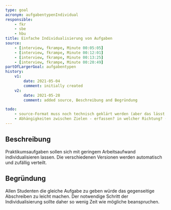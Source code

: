 ```yaml
---
type: goal
acronym: aufgabentypenIndividual
responsible: 
    - fkr
    - sbe
    - hbu
title: Einfache Individualisierung von Aufgaben
source: 
    - [interview, fkrampe, Minute 00:05:05]
    - [interview, fkrampe, Minute 00:12:01]
    - [interview, fkrampe, Minute 00:13:25]
    - [interview, fkrampe, Minute 00:20:49]
partOfLargerGoal: aufgabentypen
history:
    v1:
        date: 2021-05-04
        comment: initially created
    v2:
        date: 2021-05-28
        comment: added source, Beschreibung and Begründung

todo: 
    - source-Format muss noch technisch geklärt werden (aber das lässt sich später leicht ändern)
    - Abhängigkeiten zwischen Zielen - erfassen? in welcher Richtung? (also )
---
```


## Beschreibung

Praktikumsaufgaben sollen sich mit geringem Arbeitsaufwand individualisieren lassen. Die verschiedenen Versionen werden automatisch und zufällig verteilt.

## Begründung

Allen Studenten die gleiche Aufgabe zu geben würde das gegenseitige Abschreiben zu leicht machen. Der notwendige Schritt der Individualisierung sollte daher so wenig Zeit wie mögliche beanspruchen.
